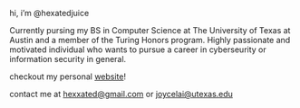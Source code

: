 hi, i’m @hexatedjuice

Currently pursing my BS in Computer Science at The University of Texas at Austin and a member of the Turing Honors program. Highly passionate and motivated individual who wants to pursue a career in cyberseurity or information security in general. 

checkout my personal [website](https://cs.utexas.edu/~juice/)!

contact me at hexxated@gmail.com or joycelai@utexas.edu


